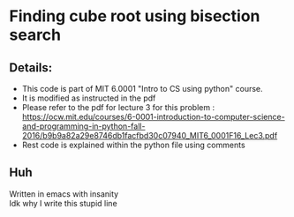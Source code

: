 # Finding cube root using bisection search


## Details:
- This code is part of MIT 6.0001 "Intro to CS using python" course.
- It is modified as instructed in the pdf
- Please refer to the pdf for lecture 3 for this problem : https://ocw.mit.edu/courses/6-0001-introduction-to-computer-science-and-programming-in-python-fall-2016/b9b9a82a29e8746db1facfbd30c07940_MIT6_0001F16_Lec3.pdf
- Rest code is explained within the python file using comments


## Huh
Written in emacs with insanity <br>
Idk why I write this stupid line 